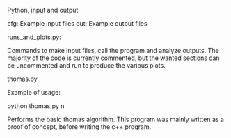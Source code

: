 Python, input and output

cfg: Example input files
out: Example output files

runs_and_plots.py:

Commands to make input files, call the program and analyze outputs. The majority of the code is currently commented, but the wanted sections can be uncommented and run to produce the various plots.

thomas.py

Example of usage:

python thomas.py n

Performs the basic thomas algorithm. This program was mainly written as a proof of concept, before writing the c++ program.

